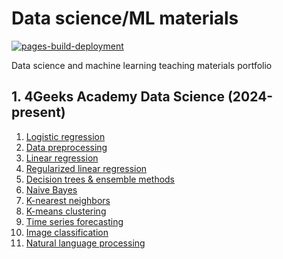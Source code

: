 # Data science/ML materials

[![pages-build-deployment](https://github.com/gperdrizet/datascience-ML-teaching/actions/workflows/pages/pages-build-deployment/badge.svg)](https://github.com/gperdrizet/datascience-ML-teaching/actions/workflows/pages/pages-build-deployment)

Data science and machine learning teaching materials portfolio

## 1. 4Geeks Academy Data Science (2024-present)

1. [Logistic regression](https://github.com/gperdrizet/logistic-regression)
2. [Data preprocessing](https://github.com/gperdrizet/data-preprocessing)
3. [Linear regression](https://github.com/gperdrizet/linear-regression)
4. [Regularized linear regression](https://github.com/gperdrizet/regularized-linear-regression)
5. [Decision trees & ensemble methods](https://github.com/gperdrizet/decisiontrees-ensemble-methods)
6. [Naive Bayes](https://github.com/gperdrizet/naive-bayes)
7. [K-nearest neighbors](https://github.com/gperdrizet/k-nearest-neighbors)
8. [K-means clustering](https://github.com/gperdrizet/k-means)
9. [Time series forecasting](https://github.com/gperdrizet/time-series)
10. [Image classification](https://github.com/gperdrizet/image-classification)
11. [Natural language processing](https://github.com/gperdrizet/natural-language-processing)
